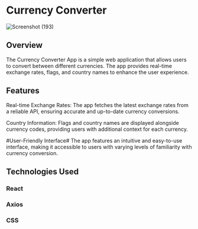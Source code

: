 # Currency Converter
![Screenshot (193)](https://github.com/Purifoy/CurrencyConverter/assets/24870574/3be365e7-73bb-4bb3-b530-05b97831d073)

## **Overview**
The Currency Converter App is a simple web application that allows users to convert between different currencies. The app provides real-time exchange rates, flags, and country names to enhance the user experience.

## **Features**
Real-time Exchange Rates: The app fetches the latest exchange rates from a reliable API, ensuring accurate and up-to-date currency conversions.

Country Information: Flags and country names are displayed alongside currency codes, providing users with additional context for each currency.

#User-Friendly Interface# The app features an intuitive and easy-to-use interface, making it accessible to users with varying levels of familiarity with currency conversion.

## **Technologies Used**



### React

### Axios

### CSS
